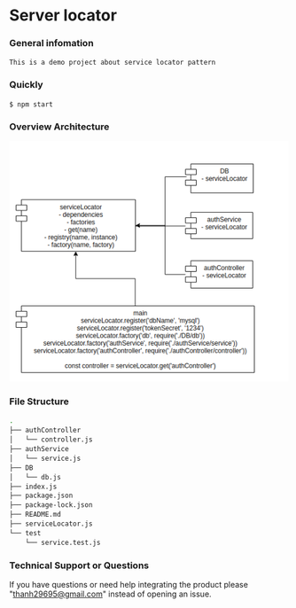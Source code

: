 # Server locator
### General infomation
```
This is a demo project about service locator pattern
```

### Quickly
```text
$ npm start
```

### Overview Architecture
![](./service-locator.png)

### File Structure
```bash
.
├── authController
│   └── controller.js
├── authService
│   └── service.js
├── DB
│   └── db.js
├── index.js
├── package.json
├── package-lock.json
├── README.md
├── serviceLocator.js
└── test
    └── service.test.js
```
### Technical Support or Questions
If you have questions or need help integrating the product please "thanh29695@gmail.com" instead of opening an issue.

